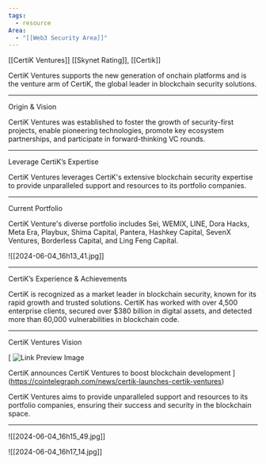 ```yaml
---
tags:
  - resource
Area:
  - "[[Web3 Security Area]]"
---
```

[[CertiK Ventures]]
[[Skynet Rating]], [[Certik]]

CertiK Ventures supports the new generation of onchain platforms and is the venture arm of CertiK, the global leader in blockchain security solutions.

---
Origin & Vision

CertiK Ventures was established to foster the growth of security-first projects, enable pioneering technologies, promote key ecosystem partnerships, and participate in forward-thinking VC rounds.

---
Leverage CertiK’s Expertise

CertiK Ventures leverages CertiK's extensive blockchain security expertise to provide unparalleled support and resources to its portfolio companies.

---
Current Portfolio

CertiK Venture's diverse portfolio includes Sei, WEMIX, LINE, Dora Hacks, Meta Era, Playbux, Shima Capital, Pantera, Hashkey Capital, SevenX Ventures, Borderless Capital, and Ling Feng Capital.

![[2024-06-04_16h13_41.jpg]]

---
CertiK’s Experience & Achievements

CertiK is recognized as a market leader in blockchain security, known for its rapid growth and trusted solutions. CertiK has worked with over 4,500 enterprise clients, secured over $380 billion in digital assets, and detected more than 60,000 vulnerabilities in blockchain code.

---
CertiK Ventures Vision

[
![Link Preview Image](https://images.cointelegraph.com/cdn-cgi/image/format=auto,onerror=redirect,quality=90,width=1200/https://s3.cointelegraph.com/uploads/2024-05/1367c0c4-33fd-4e53-8493-ff1c6023846b.jpg)

CertiK announces CertiK Ventures to boost blockchain development
](https://cointelegraph.com/news/certik-launches-certik-ventures)

CertiK Ventures aims to provide unparalleled support and resources to its portfolio companies, ensuring their success and security in the blockchain space.

---
![[2024-06-04_16h15_49.jpg]]

![[2024-06-04_16h17_14.jpg]]